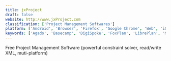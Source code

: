 ```yaml
---
title: jxProject
draft: false 
website: http://www.jxProject.com
classification: ['Project Management Softwares']
platform: ['Android', 'Browser', 'Firefox', 'Google Chrome', 'Web', 'iOS']
keywords: ['Agado', 'Basecamp', 'DigiSpoke', 'FoxPlan', 'LibrePlan', 'MOOS Project Viewer', 'Microsoft Project', 'Mpp Viewer', 'ONLYOFFICE', 'OmniPlan', 'OrgBusiness Gantt Chart', 'PriceCost', 'Project Viewer 365', 'Seavus Project Viewer', 'Teamgantt', 'Teamwork Projects']
---
```

Free Project Management Software (powerful constraint solver, read/write XML, muti-platform)